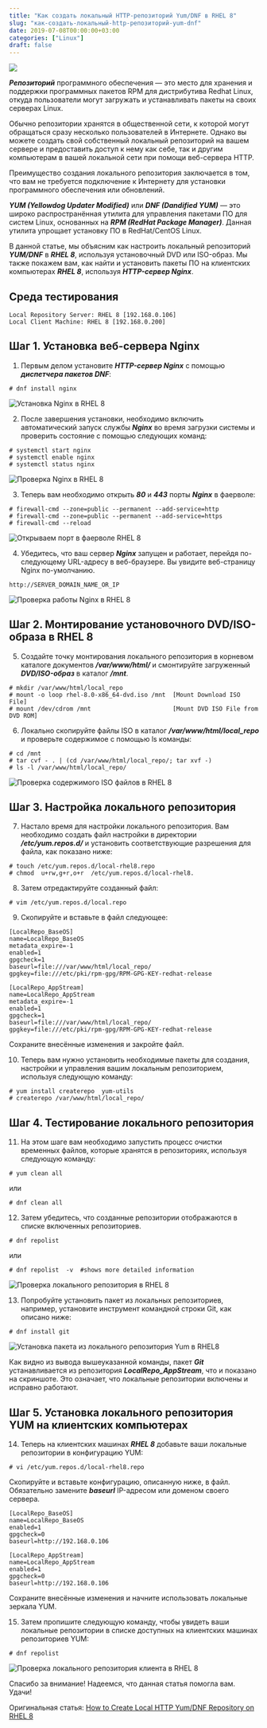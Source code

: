 ```yaml
---
title: "Как создать локальный HTTP-репозиторий Yum/DNF в RHEL 8"
slug: "как-создать-локальный-http-репозиторий-yum-dnf"
date: 2019-07-08T00:00:00+03:00
categories: ["Linux"]
draft: false
---
```


![](/posts/как-создать-локальный-http-репозиторий-yum-dnf/shapka15.jpg)

**_Репозиторий_** программного обеспечения — это место для хранения и поддержки программных пакетов RPM для дистрибутива
Redhat Linux, откуда пользователи могут загружать и устанавливать пакеты на своих серверах Linux.

Обычно репозитории хранятся в общественной сети, к которой могут обращаться сразу несколько пользователей в Интернете.
Однако вы можете создать свой собственный локальный репозиторий на вашем сервере и предоставить доступ к нему как себе,
так и другим компьютерам в вашей локальной сети при помощи веб-сервера HTTP.

Преимущество создания локального репозитория заключается в том, что вам не требуется подключение к Интернету для установки
программного обеспечения или обновлений.

**_YUM (Yellowdog Updater Modified)_** или **_DNF (Dandified YUM)_** — это широко распространённая утилита для управления
пакетами ПО для систем Linux, основанных на **_RPM (RedHat Package Manager)_**. Данная утилита упрощает установку ПО в
RedHat/CentOS Linux.

В данной статье, мы объясним как настроить локальный репозиторий **_YUM/DNF_** в **_RHEL 8_**, используя установочный
DVD или ISO-образ. Мы также покажем вам, как найти и установить пакеты ПО на клиентских компьютерах **_RHEL 8_**, используя
**_HTTP-сервер Nginx_**.

## Среда тестирования

```
Local Repository Server: RHEL 8 [192.168.0.106]
Local Client Machine: RHEL 8 [192.168.0.200]
```

## Шаг 1. Установка веб-сервера Nginx

1. Первым делом установите **_HTTP-сервер Nginx_** с помощью **_диспетчера пакетов DNF_**:

```
# dnf install nginx
```

![Установка Nginx в RHEL 8](https://i.imgur.com/qgNFYmX.png)

2. После завершения установки, необходимо включить автоматический запуск службы **_Nginx_** во время загрузки системы и
   проверить состояние с помощью следующих команд:

```
# systemctl start nginx
# systemctl enable nginx
# systemctl status nginx
```

![Проверка Nginx в RHEL 8](https://i.imgur.com/EtgNLk1.png)

3. Теперь вам необходимо открыть **_80_** и **_443_** порты **_Nginx_** в фаерволе:

```
# firewall-cmd --zone=public --permanent --add-service=http
# firewall-cmd --zone=public --permanent --add-service=https
# firewall-cmd --reload
```

![Открываем порт в фаерволе RHEL 8](https://i.imgur.com/Dfh1DRC.png)

4. Убедитесь, что ваш сервер **_Nginx_** запущен и работает, перейдя по-следующему URL-адресу в веб-браузере. Вы увидите
   веб-страницу Nginx по-умолчанию.

```
http://SERVER_DOMAIN_NAME_OR_IP
```

![Проверка работы Nginx в RHEL 8](https://i.imgur.com/t8MC1BG.png)

## Шаг 2. Монтирование установочного DVD/ISO-образа в RHEL 8

5. Создайте точку монтирования локального репозитория в корневом каталоге документов **_/var/www/html/_** и смонтируйте
   загруженный **_DVD/ISO-образ_** в каталог **_/mnt_**.

```
# mkdir /var/www/html/local_repo
# mount -o loop rhel-8.0-x86_64-dvd.iso /mnt  [Mount Download ISO File]
# mount /dev/cdrom /mnt                       [Mount DVD ISO File from DVD ROM]
```

6. Локально скопируйте файлы ISO в каталог **_/var/www/html/local_repo_** и проверьте содержимое с помощью ls команды:

```
# cd /mnt
# tar cvf - . | (cd /var/www/html/local_repo/; tar xvf -)
# ls -l /var/www/html/local_repo/
```

![Проверка содержимого ISO файлов в RHEL 8](https://i.imgur.com/Vjuvalg.png)

## Шаг 3. Настройка локального репозитория

7. Настало время для настройки локального репозитория. Вам необходимо создать файл настройки в директории **_/etc/yum.repos.d/_**
   и установить соответствующие разрешения для файла, как показано ниже:

```
# touch /etc/yum.repos.d/local-rhel8.repo
# chmod  u+rw,g+r,o+r  /etc/yum.repos.d/local-rhel8.
```

8. Затем отредактируйте созданный файл:

```
# vim /etc/yum.repos.d/local.repo
```

9. Скопируйте и вставьте в файл следующее:

```
[LocalRepo_BaseOS]
name=LocalRepo_BaseOS
metadata_expire=-1
enabled=1
gpgcheck=1
baseurl=file:///var/www/html/local_repo/
gpgkey=file:///etc/pki/rpm-gpg/RPM-GPG-KEY-redhat-release

[LocalRepo_AppStream]
name=LocalRepo_AppStream
metadata_expire=-1
enabled=1
gpgcheck=1
baseurl=file:///var/www/html/local_repo/
gpgkey=file:///etc/pki/rpm-gpg/RPM-GPG-KEY-redhat-release
```

Сохраните внесённые изменения и закройте файл.

10. Теперь вам нужно установить необходимые пакеты для создания, настройки и управления вашим локальным репозиторием,
    используя следующую команду:

```
# yum install createrepo  yum-utils
# createrepo /var/www/html/local_repo/
```

## Шаг 4. Тестирование локального репозитория

11. На этом шаге вам необходимо запустить процесс очистки временных файлов, которые хранятся в репозиториях, используя
    следующую команду:

```
# yum clean all
```

или

```
# dnf clean all
```

12. Затем убедитесь, что созданные репозитории отображаются в списке включенных репозиториев.

```
# dnf repolist
```

или

```
# dnf repolist  -v  #shows more detailed information
```

![Проверка локального репозитория в RHEL 8](https://i.imgur.com/fyLQgP9.png)

13. Попробуйте установить пакет из локальных репозиториев, например, установите инструмент командной строки Git, как
    описано ниже:

```
# dnf install git
```

![Установка пакета из локального репозитория Yum в RHEL8](https://i.imgur.com/yqYkGMO.png)

Как видно из вывода вышеуказанной команды, пакет **_Git_** устанавливается из репозитория **_LocalRepo_AppStream_**, что
и показано на скриншоте. Это означает, что локальные репозитории включены и исправно работают.

## Шаг 5. Установка локального репозитория YUM на клиентских компьютерах

14. Теперь на клиентских машинах **_RHEL 8_** добавьте ваши локальные репозитории в конфигурацию YUM:

```
# vi /etc/yum.repos.d/local-rhel8.repo
```

Скопируйте и вставьте конфигурацию, описанную ниже, в файл. Обязательно замените **_baseurl_** IP-адресом или доменом
своего сервера.

```
[LocalRepo_BaseOS]
name=LocalRepo_BaseOS
enabled=1
gpgcheck=0
baseurl=http://192.168.0.106

[LocalRepo_AppStream]
name=LocalRepo_AppStream
enabled=1
gpgcheck=0
baseurl=http://192.168.0.106
```

Сохраните внесённые изменения и начните использовать локальные зеркала YUM.

15. Затем пропишите следующую команду, чтобы увидеть ваши локальные репозитории в списке доступных на клиентских машинах
    репозиториев YUM:

```
# dnf repolist
```

![Проверка локального репозитория клиента в RHEL 8](https://i.imgur.com/Or3eDa9.png)

Спасибо за внимание! Надеемся, что данная статья помогла вам. Удачи!

Оригинальная статья: [How to Create Local HTTP Yum/DNF Repository on RHEL 8](https://www.tecmint.com/create-local-http-yum-dnf-repository-on-rhel-8/)
